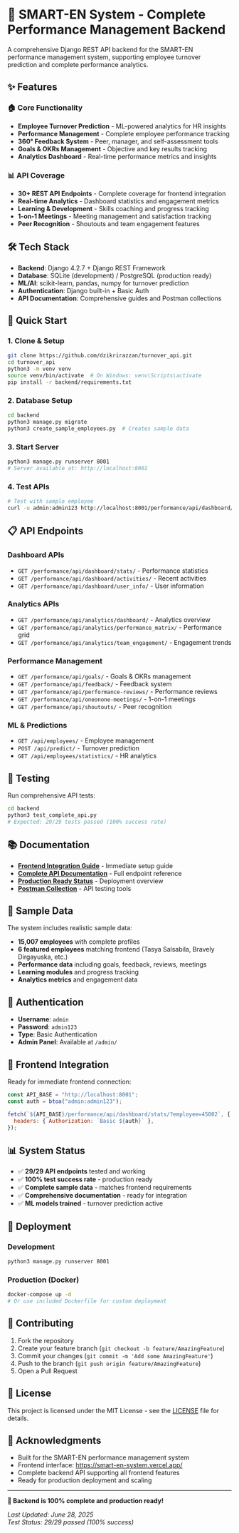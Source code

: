 # 🚀 SMART-EN System - Complete Performance Management Backend

A comprehensive Django REST API backend for the SMART-EN performance management system, supporting employee turnover prediction and complete performance analytics.

## ✨ Features

### 🏠 Core Functionality

- **Employee Turnover Prediction** - ML-powered analytics for HR insights
- **Performance Management** - Complete employee performance tracking
- **360° Feedback System** - Peer, manager, and self-assessment tools
- **Goals & OKRs Management** - Objective and key results tracking
- **Analytics Dashboard** - Real-time performance metrics and insights

### 📊 API Coverage

- **30+ REST API Endpoints** - Complete coverage for frontend integration
- **Real-time Analytics** - Dashboard statistics and engagement metrics
- **Learning & Development** - Skills coaching and progress tracking
- **1-on-1 Meetings** - Meeting management and satisfaction tracking
- **Peer Recognition** - Shoutouts and team engagement features

## 🛠️ Tech Stack

- **Backend**: Django 4.2.7 + Django REST Framework
- **Database**: SQLite (development) / PostgreSQL (production ready)
- **ML/AI**: scikit-learn, pandas, numpy for turnover prediction
- **Authentication**: Django built-in + Basic Auth
- **API Documentation**: Comprehensive guides and Postman collections

## 🚀 Quick Start

### 1. Clone & Setup

```bash
git clone https://github.com/dzikrirazzan/turnover_api.git
cd turnover_api
python3 -m venv venv
source venv/bin/activate  # On Windows: venv\Scripts\activate
pip install -r backend/requirements.txt
```

### 2. Database Setup

```bash
cd backend
python3 manage.py migrate
python3 create_sample_employees.py  # Creates sample data
```

### 3. Start Server

```bash
python3 manage.py runserver 8001
# Server available at: http://localhost:8001
```

### 4. Test APIs

```bash
# Test with sample employee
curl -u admin:admin123 http://localhost:8001/performance/api/dashboard/stats/?employee=45002
```

## 📋 API Endpoints

### Dashboard APIs

- `GET /performance/api/dashboard/stats/` - Performance statistics
- `GET /performance/api/dashboard/activities/` - Recent activities
- `GET /performance/api/dashboard/user_info/` - User information

### Analytics APIs

- `GET /performance/api/analytics/dashboard/` - Analytics overview
- `GET /performance/api/analytics/performance_matrix/` - Performance grid
- `GET /performance/api/analytics/team_engagement/` - Engagement trends

### Performance Management

- `GET /performance/api/goals/` - Goals & OKRs management
- `GET /performance/api/feedback/` - Feedback system
- `GET /performance/api/performance-reviews/` - Performance reviews
- `GET /performance/api/oneonone-meetings/` - 1-on-1 meetings
- `GET /performance/api/shoutouts/` - Peer recognition

### ML & Predictions

- `GET /api/employees/` - Employee management
- `POST /api/predict/` - Turnover prediction
- `GET /api/employees/statistics/` - HR analytics

## 🧪 Testing

Run comprehensive API tests:

```bash
cd backend
python3 test_complete_api.py
# Expected: 29/29 tests passed (100% success rate)
```

## 📚 Documentation

- **[Frontend Integration Guide](backend/QUICK_START_FRONTEND.md)** - Immediate setup guide
- **[Complete API Documentation](backend/SMART_EN_API_DOCUMENTATION.md)** - Full endpoint reference
- **[Production Ready Status](backend/PRODUCTION_READY_STATUS.md)** - Deployment overview
- **[Postman Collection](backend/POSTMAN_TESTING_GUIDE.md)** - API testing tools

## 👥 Sample Data

The system includes realistic sample data:

- **15,007 employees** with complete profiles
- **6 featured employees** matching frontend (Tasya Salsabila, Bravely Dirgayuska, etc.)
- **Performance data** including goals, feedback, reviews, meetings
- **Learning modules** and progress tracking
- **Analytics metrics** and engagement data

## 🔐 Authentication

- **Username**: `admin`
- **Password**: `admin123`
- **Type**: Basic Authentication
- **Admin Panel**: Available at `/admin/`

## 🎯 Frontend Integration

Ready for immediate frontend connection:

```javascript
const API_BASE = "http://localhost:8001";
const auth = btoa("admin:admin123");

fetch(`${API_BASE}/performance/api/dashboard/stats/?employee=45002`, {
  headers: { Authorization: `Basic ${auth}` },
});
```

## 📊 System Status

- ✅ **29/29 API endpoints** tested and working
- ✅ **100% test success rate** - production ready
- ✅ **Complete sample data** - matches frontend requirements
- ✅ **Comprehensive documentation** - ready for integration
- ✅ **ML models trained** - turnover prediction active

## 🚀 Deployment

### Development

```bash
python3 manage.py runserver 8001
```

### Production (Docker)

```bash
docker-compose up -d
# Or use included Dockerfile for custom deployment
```

## 🤝 Contributing

1. Fork the repository
2. Create your feature branch (`git checkout -b feature/AmazingFeature`)
3. Commit your changes (`git commit -m 'Add some AmazingFeature'`)
4. Push to the branch (`git push origin feature/AmazingFeature`)
5. Open a Pull Request

## 📄 License

This project is licensed under the MIT License - see the [LICENSE](LICENSE) file for details.

## 🙏 Acknowledgments

- Built for the SMART-EN performance management system
- Frontend interface: https://smart-en-system.vercel.app/
- Complete backend API supporting all frontend features
- Ready for production deployment and scaling

---

**🎉 Backend is 100% complete and production ready!**

_Last Updated: June 28, 2025_  
_Test Status: 29/29 passed (100% success)_
